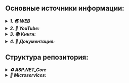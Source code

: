 ## Основные источники информации:

<details> <summary><b><i>1. 🌏 WEB</i></b></summary>
   <ul>
      <details> <summary><b><i> ♻️ ASP.NET Core:</i></b></summary>
         <ul>
            <li>💬<i> ASP.NET Core </i> - https://metanit.com/sharp/aspnet6/</li>
            <li>💬<i> ASP.NET Core MVC </i> - https://metanit.com/sharp/aspnetmvc/</li>
            <li>💬<i> ASP.NET Core Razor Pages </i> - https://metanit.com/sharp/razorpages/ </li>
            <li>💬<i> ASP.NET Core Blazor </i> - https://metanit.com/sharp/blazor/ </li>
         </ul>
      </details>
      <details> <summary><b><i> 🎏 Microservices:</i></b></summary>
         <ul>
            <li>💬<i>Микросервисная архитектура и 10 наиболее важных шаблонов проектирования</i><br />
               https://www.digitrain.ru/articles/169469/
            </li>            
            <li>💬<i>Внедрение и контейнеризация микросервисов с использованием .NET Core 6 и Docker</i><br />
                https://wedx.ru/vnedrenie-i-kontejnerizacziya-mikroservisov-s-ispolzovaniem-net-core-6.html?ysclid=lpknb1uosu15012384
            </li>
            <li>💬<i>Микросервисная архитектура в разрезе</i><br />
                https://proglib.io/p/po-stopam-luchshih-mikroservisnaya-arhitektura-v-razreze-2019-11-07
            </li>
            <li>💬<i>Микросервисы (Microservices)</i> - https://habr.com/ru/articles/249183/</li>
            <li>💬<i>Заблуждения Clean Architecture</i> - https://habr.com/ru/companies/mobileup/articles/335382/</li>
         </ul>
      </details>
      <details> <summary><b><i> ❄️ Kubernetes:</i></b></summary>
         <ul>
            <li> 
               <details> <summary><b><i> 💬 MSDN Learn:</i></b></summary>
                  <ol type="1">
                     <li>https://learn.microsoft.com/ru-ru/training/modules/intro-to-kubernetes/</li>
                     <li>https://learn.microsoft.com/ru-ru/training/modules/dotnet-deploy-microservices-kubernetes/</li>
                     <li>https://learn.microsoft.com/ru-ru/training/modules/intro-to-azure-kubernetes-service/</li>
                     <li>https://learn.microsoft.com/ru-ru/training/paths/develop-deploy-applications-kubernetes/</li>
                     <li>https://learn.microsoft.com/ru-ru/training/paths/manage-virtualization-containers-hybrid-environment/</li>
                  </ol>
               </details>
            </li>
         </ul>
      </details>
   </ul>  
</details>

<details> <summary><b><i>2. 🎥 YouTube:</i></b></summary>
   <ul>
      <details> <summary><b><i> ♻️ ASP.NET Core:</i></b></summary>
         <ul>
            <li> --------------------------- RU Tutorials --------------------------------</li>
            <li> 🔗 Семен Алексеев - https://www.youtube.com/@alekseev74/playlists</li>
            <li> 🔗 Просто программист - https://www.youtube.com/@RadmirT/playlists</li>
            <li> 🔗 Cleannetcode - https://www.youtube.com/@Cleannetcode/playlists</li>
            <li> 🔗 Програмысли - https://www.youtube.com/@Dev-lessons</li>
            <li> 🔗 АйтишныйДомосед - https://www.youtube.com/@ITHomester/playlists</li>
            <li> --------------------------- EN Tutorials --------------------------------</li>
            <li> 🔗 Teddy Smith - https://www.youtube.com/@TeddySmithDev</li>
            <li> 🔗 Les Jackson - https://www.youtube.com/@binarythistle</li>
         </ul>
      </details>
      <details> <summary><b><i> 🎏 Microservices:</i></b></summary>
         <ul>
            <li> --------------------------- RU Tutorials --------------------------------</li>
            <li> 🔗 Микросервисы на C# - https://www.youtube.com/watch?v=HHQbRDX7g8k</li>  
            <li> 🔗 Всё про Микросервисы - https://www.youtube.com/@SergeiCalabonga</li>  
            <li> 🔗 Excalib «Чистая архитектура ASP.NET Core 7» - https://www.youtube.com/watch?v=UPZ8pcOdnUI</li>
            <li> 🔗 DotNetRu «Простая архитектура» - https://www.youtube.com/watch?v=FfT45ZEoxJ8</li>
            <li> 🔗 DotNetRu «Чистая архитектура» - https://www.youtube.com/watch?v=13OfxIRBsO4</li>
            <li> 🔗 Микросервисы или SOA? - https://www.youtube.com/@mahayogin</li>
            <li> 🔗 Архитектура ПО - https://www.youtube.com/@UlbiTV/playlists</li>
            <li> --------------------------- EN Tutorials --------------------------------</li>
            <li> 🔗 Microservices - https://www.youtube.com/@DotNetCoreCentral/playlists</li>
         </ul>
      </details>
      <details> <summary><b><i> ❄️ Kubernetes:</i></b></summary>
         <ul>
            <li> 🔗 Введение в Kubernetes на примере Minikube - https://www.youtube.com/watch?v=sLQefhPfwWE</li>
            <li> 🔗 Kubernetes - оркестровщик микросервисов - https://www.youtube.com/watch?v=yI37GPp06uc</li>
            <li> 🔗 Артур Крюков "Kubernetes" - https://www.youtube.com/@OldPythonKAA/playlists</li>
            <li> 🔗 Docker с 0 до 100% - https://www.youtube.com/watch?v=O8N1lvkIjig&t=5709s</li>
            <li> 🔗 Docker И Python - https://www.youtube.com/watch?v=eAXjeh5MRVU</li>
            <li> 🔗 Просто о контенеризации. Docker - https://www.youtube.com/watch?v=Sa7uOGczoHc</li>
            <li> 🔗 Курс Docker и Kubernetes - https://www.youtube.com/@PracticU2/playlists</li>            
         </ul>
      </details>
   </ul>  
</details>

<details> <summary><b><i>3. 📚 Книги:</i></b></summary>
   <ul>
      <details> <summary><b><i> ♻️ ASP.NET Core:</i></b></summary>
         <ul>
            <li>📖 Эндрю Лок - "ASP.NET Core в действии"</li>
            <li>📖 Адам Фримен - "ASP.NET Core MVC 2 '7-е издание'"</li>
         </ul>
      </details>
      <details> <summary><b><i> 🎏 Microservices:</i></b></summary>
         <ul>
            <li> 📖 Кристиан Хорсдал - "Микросервисы на платформе.NET"</li>
         </ul>
      </details>
      <details> <summary><b><i> ❄️ Kubernetes:</i></b></summary>
         <ul>
            <li> 📖 .... - .....</li>
         </ul>
      </details>
   </ul>  
</details>
<details> <summary><b><i>4. 📑 Документация:</i></b></summary>
   <ul>
      <details> <summary><b><i> ♻️ ASP.NET Core:</i></b></summary>
         <ul>
            <li>🔎 MSDN: https://learn.microsoft.com/ru-ru/aspnet/core/?view=aspnetcore-7.0</li>
         </ul>
      </details>
      <details> <summary><b><i> 🎏 Microservices:</i></b></summary>
         <ul>
            <li> 🔎 MSDN: https://learn.microsoft.com/ru-ru/dotnet/architecture/microservices/</li>
         </ul>
      </details>
      <details> <summary><b><i> ❄️ Kubernetes:</i></b></summary>
         <ul>
            <li>🔎 Kubernetes: https://kubernetes.io/docs/home/</li>
            <li>🔎 Podman: https://podman.io/docs</li>
            <li>🔎 MSDN: https://learn.microsoft.com/ru-ru/virtualization/windowscontainers/</li>
         </ul>
      </details>
   </ul> 
</details>


## Структура репозитория:
<details>
   <summary><b><i> ♻️ ASP.NET_Core</i></b></summary>
   
   * *[MVC/METANIT_Tutorial](ASP.NET_Core/MVC/01_METANIT_Tutorial/Description.md) - Учебные проекты по туториалу METANIT.COM/ASP.NET Core*
   * *[Razor/METANIT_RazorTutorial](ASP.NET_Core/Razor/01_METANIT_RazorTutorial/Description.md) - Учебные проекты по туториалу METANIT.COM/ASP.NET Core Razor Pages*
   * *[MVC/METANIT_MVCTutorial](ASP.NET_Core/MVC/02_METANIT_MVCTutorial/Description.md) - Учебные проекты по туториалу METANIT.COM/ASP.NET Core MVC*
   * *[Blazor/METANIT_BlazorTutorial](ASP.NET_Core/Blazor/01_METANIT_BlazorTutorial/Description.md) - Учебные проекты по туториалу METANIT.COM/ASP.NET Blazor*
   * *[MVC/03_CompanySite](ASP.NET_Core/MVC/03_CompanySite/) - "Создание сайта" по серии уроков https://www.youtube.com/@alekseev74/playlists*
   * *[MVC/04_SimpleWebSite](ASP.NET_Core/MVC/04_SimpleWebSite/) - "Форма сайта" по серии уроков https://www.youtube.com/watch?v=xNLhFNxYAWQ*
   * *[WebAPI](ASP.NET_Core/WebAPI/) - по серии уроков "Web Api" https://www.youtube.com/@PlatinumTechTalks/playlists*
   * *[MVC/05_RunGroopApplication](ASP.NET_Core/MVC/05_RunGroopApplication) - Веб-приложение для бега https://www.youtube.com/@TeddySmithDev* <br>
      _По серии уроков из плейлиста "ASP.NET Core MVC 2022 .NET 6"_
   * *[MVC/06_CoreCollection](ASP.NET_Core/MVC/06_CoreCollection) - по серии "Asp.Net Core Tutorial" https://www.youtube.com/@CodAffection* <br>
      _Набор проектов по работе с .Net Core, основные концепции_
   *
</details>

<details> 
   <summary><b><i> 🎏 Microservices:</i></b></summary>

   * _Search courses_

</details>







